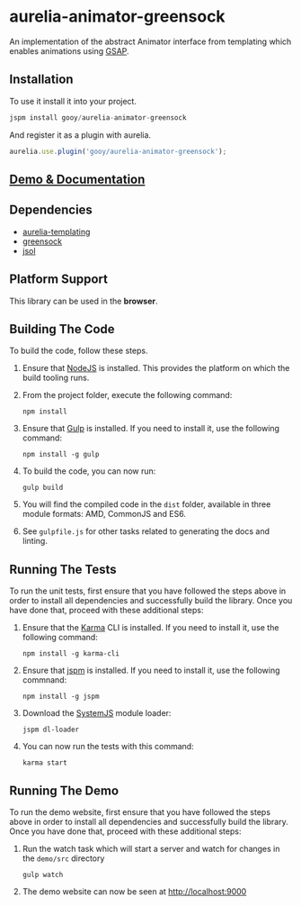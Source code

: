 # aurelia-animator-greensock

An implementation of the abstract Animator interface from templating which enables animations using [GSAP](http://greensock.com/).

## Installation

To use it install it into your project.

```javascript
jspm install gooy/aurelia-animator-greensock
```

And register it as a plugin with aurelia.

```javascript
aurelia.use.plugin('gooy/aurelia-animator-greensock');
```

## [Demo & Documentation](https://gooy.github.io/aurelia-animator-greensock)

## Dependencies

* [aurelia-templating](https://github.com/aurelia/templating)
* [greensock](https://github.com/greensock/GreenSock-JS)
* [jsol](https://github.com/daepark/JSOL)

## Platform Support

This library can be used in the **browser**.

## Building The Code

To build the code, follow these steps.

1. Ensure that [NodeJS](http://nodejs.org/) is installed. This provides the platform on which the build tooling runs.

2. From the project folder, execute the following command:

    ```shell
    npm install
    ```
3. Ensure that [Gulp](http://gulpjs.com/) is installed. If you need to install it, use the following command:

    ```shell
    npm install -g gulp
    ```
4. To build the code, you can now run:

    ```shell
    gulp build
    ```
5. You will find the compiled code in the `dist` folder, available in three module formats: AMD, CommonJS and ES6.

6. See `gulpfile.js` for other tasks related to generating the docs and linting.

## Running The Tests

To run the unit tests, first ensure that you have followed the steps above in order to install all dependencies and successfully build the library. Once you have done that, proceed with these additional steps:

1. Ensure that the [Karma](http://karma-runner.github.io/) CLI is installed. If you need to install it, use the following command:

    ```shell
    npm install -g karma-cli
    ```
2. Ensure that [jspm](http://jspm.io/) is installed. If you need to install it, use the following commnand:

    ```shell
    npm install -g jspm
    ```
3. Download the [SystemJS](https://github.com/systemjs/systemjs) module loader:

    ```shell
    jspm dl-loader
    ```

4. You can now run the tests with this command:

    ```shell
    karma start
    ```

## Running The Demo

To run the demo website, first ensure that you have followed the steps above in order to install all dependencies and successfully build the library. Once you have done that, proceed with these additional steps:

1. Run the watch task which will start a server and watch for changes in the `demo/src` directory

    ```shell
    gulp watch
    ```
2. The demo website can now be seen at [http://localhost:9000](http://localhost:9000)
